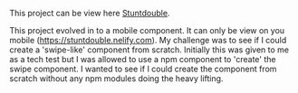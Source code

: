 This project can be view here [Stuntdouble](https://stuntdouble.netlify.com).

This project evolved in to a mobile component. It can only be view on you mobile (https://stuntdouble.nelify.com).
My challenge was to see if I could create a 'swipe-like' component from scratch. Initially this was given to me as a tech test but I was allowed to use a npm component to 'create' the swipe component. I wanted to see if I could create the component from scratch without any npm modules doing the heavy lifting. 

